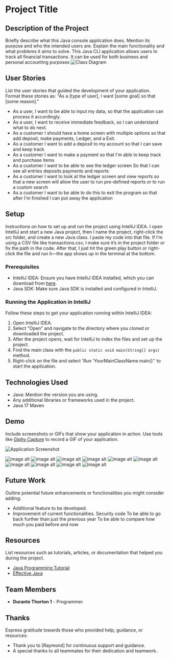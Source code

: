 # Project Title

## Description of the Project

Briefly describe what this Java console application does. Mention its purpose and who the intended users are. Explain the main functionality and what problems it aims to solve.
This Java CLI application allows users to track all financial transactions. It can be used for both business and personal accounting purposes
![Class Diagram](path/to/your/class_diagram.png)

## User Stories

List the user stories that guided the development of your application. Format these stories as: "As a [type of user], I want [some goal] so that [some reason]."

- As a user, I want to be able to input my data, so that the application can process it accordingly.
- As a user, I want to receive immediate feedback, so I can understand what to do next.
- As a customer I should have a home screen with multiple options so that add deposit, make payments, Ledger, and a Exit.
- As a customer I want to add a deposit to my account so that I can save and keep track
- As a customer I want to make a payment so that I'm able to keep track and purchase items
- As a customer I want to be able to see the ledger screen So that I can see all entries deposits payments and reports
- As a customer I want to look at the ledger screen and view reports so that a new screen will allow the user to run pre-defined reports or to run a custom search
- As a customer I want to be able to do this to exit the program so that after I'm finished I can put away the application
## Setup

Instructions on how to set up and run the project using IntelliJ IDEA.
I open IntelliJ and start a new Java project, then I name the project, right-click the src folder, and create a new Java class. I paste my code into that file. If I’m using a CSV file like transactions.csv, I make sure it’s in the project folder or fix the path in the code. After that, I just hit the green play button or right-click the file and run it—the app shows up in the terminal at the bottom.
### Prerequisites

- IntelliJ IDEA: Ensure you have IntelliJ IDEA installed, which you can download from [here](https://www.jetbrains.com/idea/download/).
- Java SDK: Make sure Java SDK is installed and configured in IntelliJ.

### Running the Application in IntelliJ

Follow these steps to get your application running within IntelliJ IDEA:

1. Open IntelliJ IDEA.
2. Select "Open" and navigate to the directory where you cloned or downloaded the project.
3. After the project opens, wait for IntelliJ to index the files and set up the project.
4. Find the main class with the `public static void main(String[] args)` method.
5. Right-click on the file and select 'Run 'YourMainClassName.main()'' to start the application.

## Technologies Used

- Java: Mention the version you are using.
- Any additional libraries or frameworks used in the project.
- Java 17 Maven

## Demo

Include screenshots or GIFs that show your application in action. Use tools like [Giphy Capture](https://giphy.com/apps/giphycapture) to record a GIF of your application.

![Application Screenshot](path/to/your/screenshot.png)

![image alt](https://github.com/Durante101/FinancialTracker/blob/main/Screenshot%202025-05-02%20055203.png)
![image alt](https://github.com/Durante101/FinancialTracker/blob/main/Screenshot%202025-05-02%20055214.png)
![image alt](https://github.com/Durante101/FinancialTracker/blob/main/Screenshot%202025-05-02%20055228.png)
![image alt](https://github.com/Durante101/FinancialTracker/blob/main/Screenshot%202025-05-02%20055238.png)
![image alt](https://github.com/Durante101/FinancialTracker/blob/main/Screenshot%202025-05-02%20055258.png)
![image alt](https://github.com/Durante101/FinancialTracker/blob/main/Screenshot%202025-05-02%20055322.png)
![image alt](https://github.com/Durante101/FinancialTracker/blob/main/Screenshot%202025-05-02%20055330.png)
![image alt](https://github.com/Durante101/FinancialTracker/blob/main/Screenshot%202025-05-02%20055345.png)
![image alt](https://github.com/Durante101/FinancialTracker/blob/main/Screenshot%202025-05-02%20055353.png)
![image alt](https://github.com/Durante101/FinancialTracker/blob/main/Screenshot%202025-05-02%20055403.png)

## Future Work

Outline potential future enhancements or functionalities you might consider adding:

- Additional feature to be developed.
- Improvement of current functionalities.
  Security code To be able to go back further than just the previous year To be able to compare how much you paid before and now
## Resources

List resources such as tutorials, articles, or documentation that helped you during the project.

- [Java Programming Tutorial](https://www.example.com)
- [Effective Java](https://www.example.com)

## Team Members

- **Durante Thorton 1** - Programmer.


## Thanks

Express gratitude towards those who provided help, guidance, or resources:

- Thank you to [Raymond] for continuous support and guidance.
- A special thanks to all teammates for their dedication and teamwork.
 